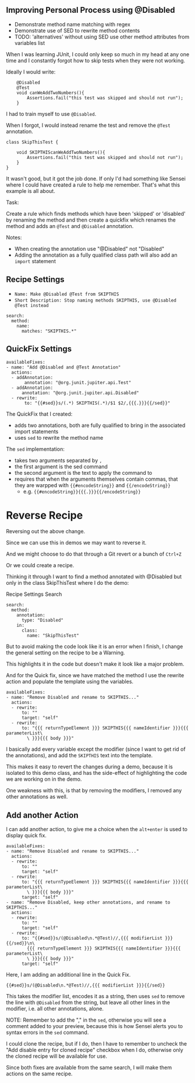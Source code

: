 ## Improving Personal Process using @Disabled

- Demonstrate method name matching with regex
- Demonstrate use of SED to rewrite method contents
- TODO: 'alternatives' without using SED use other method attributes from variables list


When I was learning JUnit, I could only keep so much in my head at any one time
and I constantly forgot how to skip tests when they were not working.

Ideally I would write:

~~~~~~~~
    @Disabled
    @Test
    void canWeAddTwoNumbers(){
        Assertions.fail("this test was skipped and should not run");
    }
~~~~~~~~

I had to train myself to use `@Disabled`.

When I forgot, I would instead rename the test and remove the `@Test` annotation.

~~~~~~~~
class SkipThisTest {

    void SKIPTHIScanWeAddTwoNumbers(){
        Assertions.fail("this test was skipped and should not run");
    }   
}
~~~~~~~~

It wasn't good, but it got the job done. If only I'd had something like Sensei
where I could have created a rule to help me remember. That's what this example
is all about.

Task:

Create a rule which finds methods which have been 'skipped' or 'disabled' by renaming the method and then create a quickfix which renames the method and adds an `@Test` and `@Disabled` annotation.


Notes:

- When creating the annotation use "@Disabled" not "Disabled"
- Adding the annotation as a fully qualified class path will also add an `import` statement

## Recipe Settings

- `Name: Make @Disabled @Test from SKIPTHIS`
- `Short Description: Stop naming methods SKIPTHIS, use @Disabled @Test instead`

~~~~~~~~
search:
  method:
    name:
      matches: "SKIPTHIS.*"
~~~~~~~~


## QuickFix Settings

~~~~~~~~
availableFixes:
- name: "Add @Disabled and @Test Annotation"
  actions:
  - addAnnotation:
       annotation: "@org.junit.jupiter.api.Test"
  - addAnnotation:
      annotation: "@org.junit.jupiter.api.Disabled"
  - rewrite:
       to: "{{#sed}}s/(.*) SKIPTHIS(.*)/$1 $2/,{{{.}}}{{/sed}}"
~~~~~~~~

The QuickFix that I created:

- adds two annotations, both are fully qualified to bring in the associated import statements
- uses `sed` to rewrite the method name

The `sed` implementation:

- takes two arguments separated by `,`
- the first argument is the  sed command
- the second argument is the text to apply the command to
- requires that when the arguments themselves contain commas, that they are warpped with `{{#encodeString}}` and `{{/encodeString}}`
    - e.g. `{{#encodeString}}{{{.}}}{{/encodeString}}`

# Reverse Recipe

Reversing out the above change.

Since we can use this in demos we may want to reverse it.

And we might choose to do that through a Git revert or a bunch of `Ctrl+Z`

Or we could create a recipe.

Thinking it through I want to find a method annotated with @Disabled
but only in the class SkipThisTest where I do the demo:

Recipe Settings Search

~~~~~~~~
search:
  method:
    annotation:
      type: "Disabled"
    in:
      class:
        name: "SkipThisTest"
~~~~~~~~

But to avoid making the code look like it is an error when I finish,
I change the general setting on the recipe to be a Warning.

This highlights it in the code but doesn't make it look like a major problem.

And for the Quick fix, since we have matched the method I use the rewrite action
and populate the template using the variables.

~~~~~~~~
availableFixes:
- name: "Remove Disabled and rename to SKIPTHIS..."
  actions:
  - rewrite:
      to: ""
      target: "self"
  - rewrite:
      to: "{{{ returnTypeElement }}} SKIPTHIS{{{ nameIdentifier }}}{{{ parameterList\
        \ }}}{{{ body }}}"
~~~~~~~~

I basically add every variable except the modifier (since I want to get rid of the annotations), and add the `SKIPTHIS` text into the template.

This makes it easy to revert the changes during a demo, because it is isolated to this demo class, and has the side-effect of highlighting the code we are working on in the demo.

One weakness with this, is that by removing the modifiers, I removed any other annotations as well.

## Add another Action

I can add another action, to give me a choice when the `alt+enter` is used to display quick fix.

~~~~~~~~
availableFixes:
- name: "Remove Disabled and rename to SKIPTHIS..."
  actions:
  - rewrite:
      to: ""
      target: "self"
  - rewrite:
      to: "{{{ returnTypeElement }}} SKIPTHIS{{{ nameIdentifier }}}{{{ parameterList\
        \ }}}{{{ body }}}"
      target: "self"
- name: "Remove Disabled, keep other annotations, and rename to SKIPTHIS..."
  actions:
  - rewrite:
      to: ""
      target: "self"
  - rewrite:
      to: "{{#sed}}s/(@Disabled\n.*@Test)//,{{{ modifierList }}}{{/sed}}\n\
        {{{ returnTypeElement }}} SKIPTHIS{{{ nameIdentifier }}}{{{ parameterList\
        \ }}}{{{ body }}}"
      target: "self"
~~~~~~~~

Here, I am adding an additional line in the Quick Fix.

~~~~~~~~
{{#sed}}s/(@Disabled\n.*@Test)//,{{{ modifierList }}}{{/sed}}
~~~~~~~~

This takes the modifier list, encodes it as a string, then uses `sed` to remove the line with `@Disabled` from the string, but leave all other lines in the modifier, i.e. all other annotations, alone.


NOTE: Remember to add the "," in the `sed`, otherwise you will see a comment added to your preview, because this is how Sensei alerts you to syntax errors in the `sed` command.

I could clone the recipe, but if I do, then I have to remember to uncheck the "Add disable entry for cloned recipe" checkbox when I do, otherwise only the cloned recipe will be available for use.

Since both fixes are available from the same search, I will make them actions on the same recipe.


